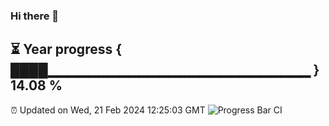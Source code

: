 ### Hi there 👋
⏳ Year progress { ████▁▁▁▁▁▁▁▁▁▁▁▁▁▁▁▁▁▁▁▁▁▁▁▁▁▁ } 14.08 %
---
⏰ Updated on Wed, 21 Feb 2024 12:25:03 GMT
![Progress Bar CI](https://github.com/liununu/liununu/workflows/Progress%20Bar%20CI/badge.svg)
